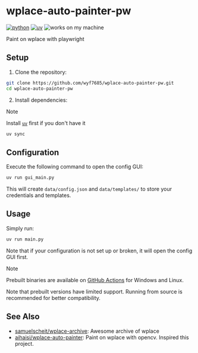 # wplace-auto-painter-pw

[![python](https://img.shields.io/badge/python-3.14+-blue?logo=python&logoColor=edb641)](https://www.python.org/)
[![uv](https://img.shields.io/endpoint?url=https://raw.githubusercontent.com/astral-sh/uv/main/assets/badge/v0.json)](https://github.com/astral-sh/uv)
![works on my machine](https://img.shields.io/badge/works%20on-my%20machine-green)

Paint on wplace with playwright

## Setup

1. Clone the repository:

```bash
git clone https://github.com/wyf7685/wplace-auto-painter-pw.git
cd wplace-auto-painter-pw
```

2. Install dependencies:

> [!note]
>
> Install [`uv`](https://github.com/astral-sh/uv) first if you don't have it

```bash
uv sync
```

## Configuration

Execute the following command to open the config GUI:

```bash
uv run gui_main.py
```

This will create `data/config.json` and `data/templates/` to store your credentials and templates.

## Usage

Simply run:

```bash
uv run main.py
```

Note that if your configuration is not set up or broken, it will open the config GUI first.

> [!note]
>
> Prebuilt binaries are available on [GitHub Actions](https://github.com/wyf7685/wplace-auto-painter-pw/actions) for Windows and Linux.
>
> Note that prebuilt versions have limited support. Running from source is recommended for better compatibility.

## See Also

- [samuelscheit/wplace-archive](https://github.com/samuelscheit/wplace-archive): Awesome archive of wplace
- [aihaisi/wplace-auto-painter](https://github.com/aihaisi/wplace-auto-painter): Paint on wplace with opencv. Inspired this project.
